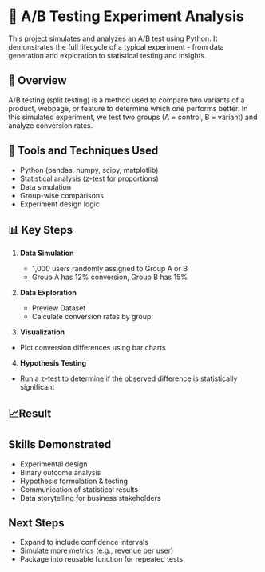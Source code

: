 # 🧪 A/B Testing Experiment Analysis
This project simulates and analyzes an A/B test using Python. It demonstrates the full lifecycle of a typical experiment - from data generation and exploration to statistical testing and insights.

## 📌 Overview
A/B testing (split testing) is a method used to compare two variants of a product, webpage, or feature to determine which one performs better. In this simulated experiment, we test two groups (A = control, B = variant) and analyze conversion rates.

## 🔧 Tools and Techniques Used
- Python (pandas, numpy, scipy, matplotlib)
- Statistical analysis (z-test for proportions)
- Data simulation
- Group-wise comparisons
- Experiment design logic

## 📊 Key Steps

1. **Data Simulation** 
    - 1,000 users randomly assigned to Group A or B
    - Group A has 12% conversion, Group B has 15%

2. **Data Exploration**
    - Preview Dataset
    - Calculate conversion rates by group

3. **Visualization**
- Plot conversion differences using bar charts


4. **Hypothesis Testing**
- Run a z-test to determine if the observed difference is statistically significant

## 📈Result

##   Skills Demonstrated
- Experimental design
- Binary outcome analysis
- Hypothesis formulation & testing
- Communication of statistical results
- Data storytelling for business stakeholders

## Next Steps
- Expand to include confidence intervals
- Simulate more metrics (e.g., revenue per user)
- Package into reusable function for repeated tests
